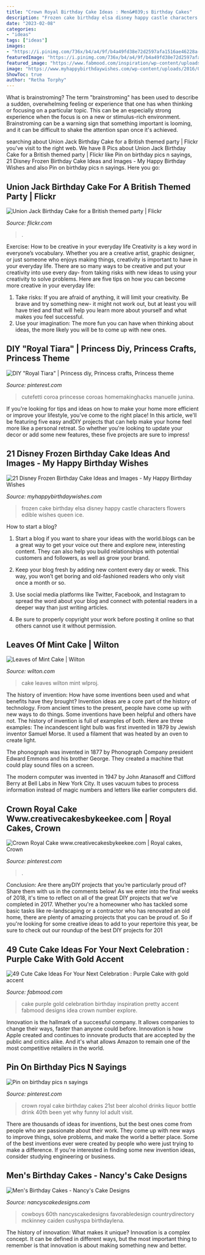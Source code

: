 ```yaml
---
title: "Crown Royal Birthday Cake Ideas : Men&#039;s Birthday Cakes"
description: "Frozen cake birthday elsa disney happy castle characters flowers edible wishes queen ice"
date: "2023-02-08"
categories:
- "ideas"
tags: ["ideas"]
images:
- "https://i.pinimg.com/736x/b4/a4/9f/b4a49fd38e72d2597afa1516ae46228a--beer-cakes-baking-cakes.jpg"
featuredImage: "https://i.pinimg.com/736x/b4/a4/9f/b4a49fd38e72d2597afa1516ae46228a--beer-cakes-baking-cakes.jpg"
featured_image: "https://www.fabmood.com/inspiration/wp-content/uploads/2020/10/cake-idea-4.jpg"
image: "https://www.myhappybirthdaywishes.com/wp-content/uploads/2016/01/elsa-frozen-birthday-cake-with-flowers.jpg"
ShowToc: true
author: "Retha Torphy"
---
```



What is brainstroming?
The term "brainstroming" has been used to describe a sudden, overwhelming feeling or experience that one has when thinking or focusing on a particular topic. This can be an especially strong experience when the focus is on a new or stimulus-rich environment. Brainstroming can be a warning sign that something important is looming, and it can be difficult to shake the attention span once it's achieved.

	

		
searching about Union Jack Birthday Cake for a British themed party | Flickr you've visit to the right web. We have 8 Pics about Union Jack Birthday Cake for a British themed party | Flickr like Pin on birthday pics n sayings, 21 Disney Frozen Birthday Cake Ideas and Images - My Happy Birthday Wishes and also Pin on birthday pics n sayings. Here you go:
		
    
## Union Jack Birthday Cake For A British Themed Party | Flickr

<img loading=lazy src="https://c1.staticflickr.com/7/6205/6090520968_f52da102d6_b.jpg" onerror="this.onerror=null;this.src='https://tse1.mm.bing.net/th?id=OIP.sClS8rbYVO6F5DZ4TxGWlQHaJ4&amp;pid=15.1';" alt="Union Jack Birthday Cake for a British themed party | Flickr">

_Source: flickr.com_

>. 

	

Exercise: How to be creative in your everyday life
Creativity is a key word in everyone’s vocabulary. Whether you are a creative artist, graphic designer, or just someone who enjoys making things, creativity is important to have in your everyday life. There are so many ways to be creative and put your creativity into use every day- from taking risks with new ideas to using your creativity to solve problems. Here are five tips on how you can become more creative in your everyday life: 
1. Take risks: If you are afraid of anything, it will limit your creativity. Be brave and try something new- it might not work out, but at least you will have tried and that will help you learn more about yourself and what makes you feel successful. 
2. Use your imagination: The more fun you can have when thinking about ideas, the more likely you will be to come up with new ones.

    
## DIY &quot;Royal Tiara&quot; | Princess Diy, Princess Crafts, Princess Theme

<img loading=lazy src="https://i.pinimg.com/736x/01/59/ca/0159ca8de176cadf48ded92e3248d2bf.jpg" onerror="this.onerror=null;this.src='https://tse3.mm.bing.net/th?id=OIP.Mpdajq03Ty9goGNmLxu96wHaLv&amp;pid=15.1';" alt="DIY &quot;Royal Tiara&quot; | Princess diy, Princess crafts, Princess theme">

_Source: pinterest.com_

>cutefetti coroa princesse coroas homemakinghacks manuelle junina. 

	

If you're looking for tips and ideas on how to make your home more efficient or improve your lifestyle, you've come to the right place! In this article, we'll be featuring five easy andDIY projects that can help make your home feel more like a personal retreat. So whether you're looking to update your decor or add some new features, these five projects are sure to impress!

    
## 21 Disney Frozen Birthday Cake Ideas And Images - My Happy Birthday Wishes

<img loading=lazy src="https://www.myhappybirthdaywishes.com/wp-content/uploads/2016/01/elsa-frozen-birthday-cake-with-flowers.jpg" onerror="this.onerror=null;this.src='https://tse4.mm.bing.net/th?id=OIP.WpXLhJz5jFsuPY5Kl82OjgHaLc&amp;pid=15.1';" alt="21 Disney Frozen Birthday Cake Ideas and Images - My Happy Birthday Wishes">

_Source: myhappybirthdaywishes.com_

>frozen cake birthday elsa disney happy castle characters flowers edible wishes queen ice. 

	

How to start a blog?
1. Start a blog if you want to share your ideas with the world.blogs can be a great way to get your voice out there and explore new, interesting content. They can also help you build relationships with potential customers and followers, as well as grow your brand.
2. Keep your blog fresh by adding new content every day or week. This way, you won’t get boring and old-fashioned readers who only visit once a month or so.

3. Use social media platforms like Twitter, Facebook, and Instagram to spread the word about your blog and connect with potential readers in a deeper way than just writing articles.

4. Be sure to properly copyright your work before posting it online so that others cannot use it without permission.

    
## Leaves Of Mint Cake | Wilton

<img loading=lazy src="https://www.wilton.com/dw/image/v2/AAWA_PRD/on/demandware.static/-/Sites-wilton-project-master/default/dw274b1d1a/images/project/WLPROJ-9134/WiltonLeafHero.jpg?sw=502&amp;sh=502&amp;sm=fit" onerror="this.onerror=null;this.src='https://tse1.mm.bing.net/th?id=OIP.hMjnbP92YApH-QCnaasVTAHaHa&amp;pid=15.1';" alt="Leaves of Mint Cake | Wilton">

_Source: wilton.com_

>cake leaves wilton mint wlproj. 

	

The history of invention: How have some inventions been used and what benefits have they brought?
Invention ideas are a core part of the history of technology. From ancient times to the present, people have come up with new ways to do things. Some inventions have been helpful and others have not. The history of invention is full of examples of both. Here are three examples:
The incandescent light bulb was first invented in 1879 by Jewish inventor Samuel Morse. It used a filament that was heated by an oven to create light.

The phonograph was invented in 1877 by Phonograph Company president Edward Emmons and his brother George. They created a machine that could play sound files on a screen.

The modern computer was invented in 1947 by John Atanasoff and Clifford Berry at Bell Labs in New York City. It uses vacuum tubes to process information instead of magic numbers and letters like earlier computers did.

    
## Crown Royal Cake Www.creativecakesbykeekee.com | Royal Cakes, Crown

<img loading=lazy src="https://i.pinimg.com/736x/57/25/56/57255603e3f3d3d12750a0d97009ddd1--crown-royal-cake-royal-cakes.jpg" onerror="this.onerror=null;this.src='https://tse3.mm.bing.net/th?id=OIP.hvkVPkmNAfr434ZW6Hem_QHaHa&amp;pid=15.1';" alt="Crown Royal Cake www.creativecakesbykeekee.com | Royal cakes, Crown">

_Source: pinterest.com_

>. 

	

Conclusion: Are there anyDIY projects that you’re particularly proud of? Share them with us in the comments below!
As we enter into the final weeks of 2018, it's time to reflect on all of the great DIY projects that we've completed in 2017. Whether you're a homeowner who has tackled some basic tasks like re-landscaping or a contractor who has renovated an old home, there are plenty of amazing projects that you can be proud of. So if you're looking for some creative ideas to add to your repertoire this year, be sure to check out our roundup of the best DIY projects for 201
    
## 49 Cute Cake Ideas For Your Next Celebration : Purple Cake With Gold Accent

<img loading=lazy src="https://www.fabmood.com/inspiration/wp-content/uploads/2020/10/cake-idea-4.jpg" onerror="this.onerror=null;this.src='https://tse3.mm.bing.net/th?id=OIP.FgsbViT0dpJlixFWT_aerQHaM0&amp;pid=15.1';" alt="49 Cute Cake Ideas For Your Next Celebration : Purple Cake with gold accent">

_Source: fabmood.com_

>cake purple gold celebration birthday inspiration pretty accent fabmood designs idea crown number explore. 

	

Innovation is the hallmark of a successful company. It allows companies to change their ways, faster than anyone could before. Innovation is how Apple created and continues to innovate products that are accepted by the public and critics alike. And it's what allows Amazon to remain one of the most competitive retailers in the world.

    
## Pin On Birthday Pics N Sayings

<img loading=lazy src="https://i.pinimg.com/736x/b4/a4/9f/b4a49fd38e72d2597afa1516ae46228a--beer-cakes-baking-cakes.jpg" onerror="this.onerror=null;this.src='https://tse3.mm.bing.net/th?id=OIP.sGLPy_ENKr93TWiJDppdMQHaJ6&amp;pid=15.1';" alt="Pin on birthday pics n sayings">

_Source: pinterest.com_

>crown royal cake birthday cakes 21st beer alcohol drinks liquor bottle drink 40th been yet why funny lol adult visit. 

	

There are thousands of ideas for inventions, but the best ones come from people who are passionate about their work. They come up with new ways to improve things, solve problems, and make the world a better place. Some of the best inventions ever were created by people who were just trying to make a difference. If you're interested in finding some new invention ideas, consider studying engineering or business.

    
## Men&#039;s Birthday Cakes - Nancy&#039;s Cake Designs

<img loading=lazy src="https://nancyscakedesigns.com/wp-content/uploads/2017/03/Cowboys-768x1024.jpg" onerror="this.onerror=null;this.src='https://tse3.mm.bing.net/th?id=OIP.c23M8WRt0YIyj4sVhNi0LQHaJ4&amp;pid=15.1';" alt="Men&#039;s Birthday Cakes - Nancy&#039;s Cake Designs">

_Source: nancyscakedesigns.com_

>cowboys 60th nancyscakedesigns favorabledesign countrydirectory mckinney caiden cushyspa birthdaylena. 

	

The history of innovation: What makes it unique?
Innovation is a complex concept. It can be defined in different ways, but the most important thing to remember is that innovation is about making something new and better.

